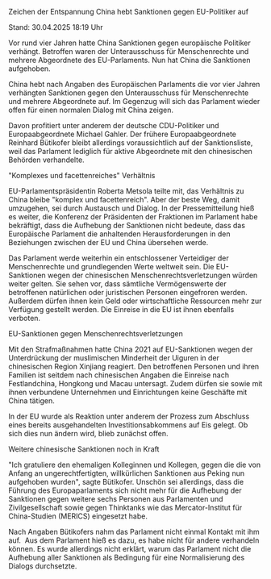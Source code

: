 
Zeichen der Entspannung
China hebt Sanktionen gegen EU-Politiker auf


Stand: 30.04.2025 18:19 Uhr


Vor rund vier Jahren hatte China Sanktionen gegen europäische Politiker verhängt. Betroffen waren der Unterausschuss für Menschenrechte und mehrere Abgeordnete des EU-Parlaments. Nun hat China die Sanktionen aufgehoben.



China hebt nach Angaben des Europäischen Parlaments die vor vier Jahren verhängten Sanktionen gegen den Unterausschuss für Menschenrechte und mehrere Abgeordnete auf. Im Gegenzug will sich das Parlament wieder offen für einen normalen Dialog mit China zeigen.


Davon profitiert unter anderem der deutsche CDU-Politiker und Europaabgeordnete Michael Gahler. Der frühere Europaabgeordnete Reinhard Bütikofer bleibt allerdings voraussichtlich auf der Sanktionsliste, weil das Parlament lediglich für aktive Abgeordnete mit den chinesischen Behörden verhandelte.

"Komplexes und facettenreiches" Verhältnis


EU-Parlamentspräsidentin Roberta Metsola teilte mit, das Verhältnis zu China bleibe "komplex und facettenreich". Aber der beste Weg, damit umzugehen, sei durch Austausch und Dialog. In der Pressemitteilung hieß es weiter, die Konferenz der Präsidenten der Fraktionen im Parlament habe bekräftigt, dass die Aufhebung der Sanktionen nicht bedeute, dass das Europäische Parlament die anhaltenden Herausforderungen in den Beziehungen zwischen der EU und China übersehen werde.


Das Parlament werde weiterhin ein entschlossener Verteidiger der Menschenrechte und grundlegenden Werte weltweit sein. Die EU-Sanktionen wegen der chinesischen Menschenrechtsverletzungen würden weiter gelten. Sie sehen vor, dass sämtliche Vermögenswerte der betroffenen natürlichen oder juristischen Personen eingefroren werden. Außerdem dürfen ihnen kein Geld oder wirtschaftliche Ressourcen mehr zur Verfügung gestellt werden. Die Einreise in die EU ist ihnen ebenfalls verboten.

EU-Sanktionen gegen Menschenrechtsverletzungen


Mit den Strafmaßnahmen hatte China 2021 auf EU-Sanktionen wegen der Unterdrückung der muslimischen Minderheit der Uiguren in der chinesischen Region Xinjiang reagiert. Den betroffenen Personen und ihren Familien ist seitdem nach chinesischen Angaben die Einreise nach Festlandchina, Hongkong und Macau untersagt. Zudem dürfen sie sowie mit ihnen verbundene Unternehmen und Einrichtungen keine Geschäfte mit China tätigen.


In der EU wurde als Reaktion unter anderem der Prozess zum Abschluss eines bereits ausgehandelten Investitionsabkommens auf Eis gelegt. Ob sich dies nun ändern wird, blieb zunächst offen.

Weitere chinesische Sanktionen noch in Kraft


"Ich gratuliere den ehemaligen Kolleginnen und Kollegen, gegen die die von Anfang an ungerechtfertigten, willkürlichen Sanktionen aus Peking nun aufgehoben wurden", sagte Bütikofer. Unschön sei allerdings, dass die Führung des Europaparlaments sich nicht mehr für die Aufhebung der Sanktionen gegen weitere sechs Personen aus Parlamenten und Zivilgesellschaft sowie gegen Thinktanks wie das Mercator-Institut für China-Studien (MERICS) eingesetzt habe.


Nach Angaben Bütikofers nahm das Parlament nicht einmal Kontakt mit ihm auf.  Aus dem Parlament hieß es dazu, es habe nicht für andere verhandeln können. Es wurde allerdings nicht erklärt, warum das Parlament nicht die Aufhebung aller Sanktionen als Bedingung für eine Normalisierung des Dialogs durchsetzte.

